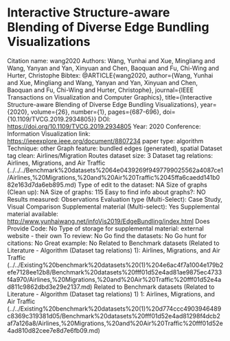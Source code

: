 # Interactive Structure-aware Blending of Diverse Edge Bundling Visualizations

Citation name: wang2020
Authors: Wang, Yunhai and Xue, Mingliang and Wang, Yanyan and Yan, Xinyuan and Chen, Baoquan and Fu, Chi-Wing and Hurter, Christophe
Bibtex: @ARTICLE{wang2020,
author={Wang, Yunhai and Xue, Mingliang and Wang, Yanyan and Yan, Xinyuan and Chen, Baoquan and Fu, Chi-Wing and Hurter, Christophe},
journal={IEEE Transactions on Visualization and Computer Graphics},
title={Interactive Structure-aware Blending of Diverse Edge Bundling Visualizations},
year={2020},
volume={26},
number={1},
pages={687-696},
doi={10.1109/TVCG.2019.2934805}}
DOI: https://doi.org/10.1109/TVCG.2019.2934805
Year: 2020
Conference: Information Visualization
link: https://ieeexplore.ieee.org/document/8807234
paper type: algorithm
Technique: other
Graph feature: bundled edges (generated), spatial
Dataset tag clean: Airlines/Migration Routes
dataset size: 3
Dataset tag relations: Airlines, Migrations, and Air Traffic (../../../Benchmark%20datasets%2064e0439269f9497799025562a4087ce1/Airlines,%20Migrations,%20and%20Air%20Traffic%2045ffa6caedd141b082e163d7da6eb895.md)
Type of edit to the dataset: NA
Size of graphs (Clean up): NA
Size of graphs: 115
Easy to find info about graphs?: NO
Results measured: Observations
Evaluation type (Multi-Select): Case Study, Visual Comparison
Supplemental material (Multi-select): Yes
Supplemental material available: http://www.yunhaiwang.net/infoVis2019/EdgeBundling/index.html
Does Provide Code: No
Type of storage for supplemental material: external website - their own
To review: No
Go find the datasets: No
Go hunt for citations: No
Great example: No
Related to Benchmark datasets (Related to Literature - Algorithm (Dataset tag relations) 1): Airlines, Migrations, and Air Traffic (../../Existing%20benchmark%20datasets%20(1)%204e6ac4f7a1004e179b2efe7128ee12b8/Benchmark%20datasets%20fff01d52e4ad81ae9875ec4733f4a970/Airlines,%20Migrations,%20and%20Air%20Traffic%20fff01d52e4ad811c9862dbd3e29e2137.md)
Related to Benchmark datasets (Related to Literature - Algorithm (Dataset tag relations) 1) 1: Airlines, Migrations, and Air Traffic (../../Existing%20benchmark%20datasets%20(1)%20d774ccc4903946489c8369c319381d05/Benchmark%20datasets%20fff01d52e4ad81298f4dcb2af7a126a8/Airlines,%20Migrations,%20and%20Air%20Traffic%20fff01d52e4ad810d82cee7e8d7e6fb09.md)